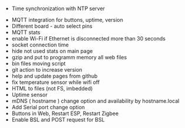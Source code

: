 - Time synchronization with NTP server


+ MQTT integration for buttons, uptime, version
+ Different board - auto select pins
+ MQTT stats
+ enable Wi-Fi if Ethernet is disconnected more than 30 seconds
+ socket connection time
+ hide not used stats on main page
+ gzip and put to programm memory all web files
+ bin files moving script
+ git action to increase version
+ help and update pages from github
+ fix temperature sensor while wifi off
+ HTML to files (not FS, imbedded)
+ Uptime sensor
+ mDNS ( hostname ) change option and availability by hostname.local
+ Add Serial port change option
+ Buttons in Web, Restart ESP, Restart Zigbee
+ Enable BSL and POST request for BSL
